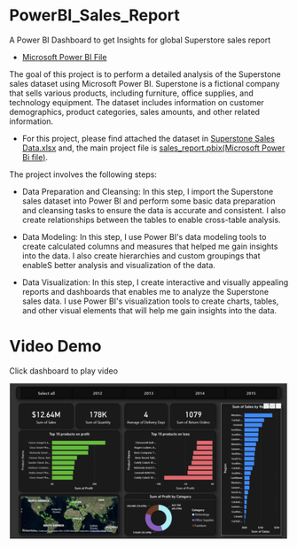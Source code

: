 # PowerBI_Sales_Report
A Power BI Dashboard to get Insights for global Superstore sales report

- [Microsoft Power BI File](https://github.com/nayan1306/PowerBI_Sales_Report/blob/main/sales_report.pbix)

The goal of this project is to perform a detailed analysis of the Superstone sales dataset using Microsoft Power BI. Superstone is a fictional company that sells various products, including furniture, office supplies, and technology equipment. The dataset includes information on customer demographics, product categories, sales amounts, and other related information.


- For this project, please find attached the dataset in [Superstone Sales Data.xlsx](https://github.com/nayan1306/PowerBI_Sales_Report/blob/main/global_superstore_2016.xlsx) and, the main project file is [sales_report.pbix(Microsoft Power Bi file)](https://github.com/nayan1306/PowerBI_Sales_Report/blob/main/sales_report.pbix).

The project involves the following steps:

- Data Preparation and Cleansing: In this step, I import the Superstone sales dataset into Power BI and perform some basic data preparation and cleansing tasks to ensure the data is accurate and consistent. I also create relationships between the tables to enable cross-table analysis.

- Data Modeling: In this step, I use Power BI's data modeling tools to create calculated columns and measures that helped me gain insights into the data. I also create hierarchies and custom groupings that enableS better analysis and visualization of the data.

- Data Visualization: In this step, I create interactive and visually appealing reports and dashboards that enables me to analyze the Superstone sales data. I use Power BI's visualization tools to create charts, tables, and other visual elements that will help me gain insights into the data.

# Video Demo
Click dashboard to play video

[![Dashboard in action](https://github.com/nayan1306/PowerBI_Sales_Report/blob/main/Screenshot%202023-07-04%20201625.png)](https://github.com/nayan1306/PowerBI_Sales_Report/blob/main/Power%20BI%20Sales%20Report.mp4)


